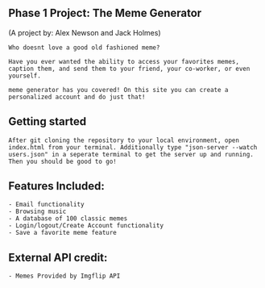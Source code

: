 ## Phase 1 Project: The Meme Generator
(A project by: Alex Newson and Jack Holmes)

    Who doesnt love a good old fashioned meme? 
    
    Have you ever wanted the ability to access your favorites memes, caption them, and send them to your friend, your co-worker, or even yourself. 
    
    meme generator has you covered! On this site you can create a personalized account and do just that!

## Getting started
    After git cloning the repository to your local environment, open index.html from your terminal. Additionally type "json-server --watch users.json" in a seperate terminal to get the server up and running. Then you should be good to go! 

## Features Included:
    - Email functionality
    - Browsing music
    - A database of 100 classic memes
    - Login/logout/Create Account functionality
    - Save a favorite meme feature

## External API credit:
    - Memes Provided by Imgflip API